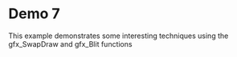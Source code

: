 # Demo 7

This example demonstrates some interesting techniques using the gfx_SwapDraw and gfx_Blit functions